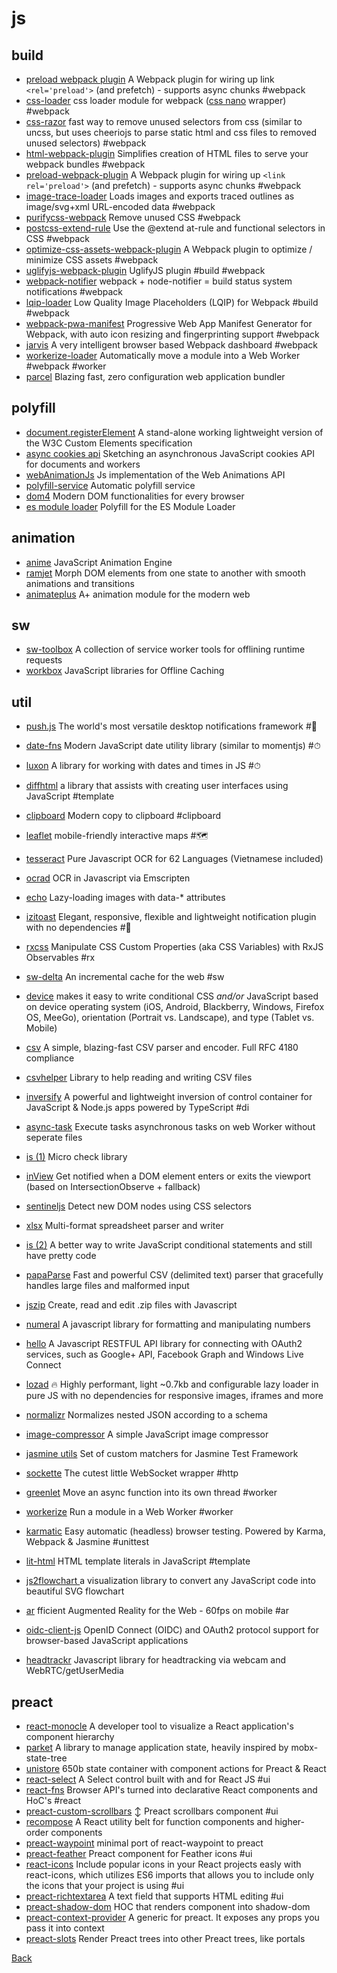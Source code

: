# js

## build
+ [preload webpack plugin](https://github.com/googlechrome/preload-webpack-plugin) A Webpack plugin for wiring up link `<rel='preload'>` (and prefetch) - supports async chunks #webpack
+ [css-loader](https://github.com/webpack-contrib/css-loader) css loader module for webpack ([css nano](http://cssnano.co) wrapper) #webpack
+ [css-razor](https://github.com/tscanlin/css-razor) fast way to remove unused selectors from css (similar to uncss, but uses cheeriojs to parse static html and css files to removed unused selectors) #webpack
+ [html-webpack-plugin](https://github.com/jantimon/html-webpack-plugin) Simplifies creation of HTML files to serve your webpack bundles #webpack
+ [preload-webpack-plugin](https://github.com/GoogleChrome/preload-webpack-plugin) A Webpack plugin for wiring up `<link rel='preload'>` (and prefetch) - supports async chunks #webpack
+ [image-trace-loader](https://github.com/EmilTholin/image-trace-loader) Loads images and exports traced outlines as image/svg+xml URL-encoded data #webpack
+ [purifycss-webpack](https://github.com/webpack-contrib/purifycss-webpack) Remove unused CSS #webpack
+ [postcss-extend-rule](https://github.com/jonathantneal/postcss-extend-rule) Use the @extend at-rule and functional selectors in CSS #webpack
+ [optimize-css-assets-webpack-plugin](https://github.com/NMFR/optimize-css-assets-webpack-plugin) A Webpack plugin to optimize / minimize CSS assets #webpack
+ [uglifyjs-webpack-plugin](https://github.com/webpack-contrib/uglifyjs-webpack-plugin) UglifyJS plugin #build #webpack
+ [webpack-notifier](https://github.com/Turbo87/webpack-notifier) webpack + node-notifier = build status system notifications  #webpack
+ [lqip-loader](https://github.com/zouhir/lqip-loader) Low Quality Image Placeholders (LQIP) for Webpack #build #webpack
+ [webpack-pwa-manifest](https://github.com/arthurbergmz/webpack-pwa-manifest) Progressive Web App Manifest Generator for Webpack, with auto icon resizing and fingerprinting support #webpack
+ [jarvis](https://github.com/zouhir/jarvis) A very intelligent browser based Webpack dashboard #webpack
+ [workerize-loader](https://github.com/developit/workerize-loader) Automatically move a module into a Web Worker #webpack #worker
+ [parcel](https://github.com/parcel-bundler/parcel) Blazing fast, zero configuration web application bundler

## polyfill
+ [document.registerElement](https://github.com/WebReflection/document-register-element) A stand-alone working lightweight version of the W3C Custom Elements specification
+ [async cookies api](https://github.com/WICG/async-cookies-api) Sketching an asynchronous JavaScript cookies API for documents and workers
+ [webAnimationJs](https://github.com/web-animations/web-animations-js) Js implementation of the Web Animations API
+ [polyfill-service](https://github.com/Financial-Times/polyfill-service) Automatic polyfill service
+ [dom4](https://github.com/WebReflection/dom4) Modern DOM functionalities for every browser
+ [es module loader](https://github.com/ModuleLoader/es-module-loader) Polyfill for the ES Module Loader

## animation
+ [anime](https://github.com/juliangarnier/anime/) JavaScript Animation Engine
+ [ramjet](https://github.com/rich-harris/ramjet) Morph DOM elements from one state to another with smooth animations and transitions
+ [animateplus](https://github.com/bendc/animateplus) A+ animation module for the modern web

## sw
+ [sw-toolbox](https://github.com/GoogleChrome/sw-toolbox) A collection of service worker tools for offlining runtime requests
+ [workbox](https://github.com/GoogleChrome/workbox) JavaScript libraries for Offline Caching

## util
+ [push.js](https://github.com/Nickersoft/push.js) The world's most versatile desktop notifications framework #📢
+ [date-fns](https://github.com/date-fns/date-fns) Modern JavaScript date utility library (similar to momentjs) #⏱
+ [luxon](https://github.com/moment/luxon) A library for working with dates and times in JS #⏱
+ [diffhtml](https://github.com/tbranyen/diffhtml) a library that assists with creating user interfaces using JavaScript #template
+ [clipboard](https://github.com/zenorocha/clipboard.js) Modern copy to clipboard #clipboard
+ [leaflet](http://leafletjs.com) mobile-friendly interactive maps #🗺
+ [tesseract](https://github.com/naptha/tesseract.js) Pure Javascript OCR for 62 Languages (Vietnamese included)
+ [ocrad](https://github.com/antimatter15/ocrad.js) OCR in Javascript via Emscripten
+ [echo](https://github.com/toddmotto/echo) Lazy-loading images with data-* attributes
+ [izitoast](http://izitoast.marcelodolce.com) Elegant, responsive, flexible and lightweight notification plugin with no dependencies #📢
+ [rxcss](https://github.com/davidkpiano/rxcss) Manipulate CSS Custom Properties (aka CSS Variables) with RxJS Observables #rx
+ [sw-delta](https://github.com/gmetais/sw-delta) An incremental cache for the web #sw
+ [device](https://github.com/matthewhudson/device.js) makes it easy to write conditional CSS _and/or_ JavaScript based on device operating system (iOS, Android, Blackberry, Windows, Firefox OS, MeeGo), orientation (Portrait vs. Landscape), and type (Tablet vs. Mobile)
+ [csv](https://github.com/knrz/CSV.js) A simple, blazing-fast CSV parser and encoder. Full RFC 4180 compliance
+ [csvhelper](https://github.com/joshclose/csvhelper) Library to help reading and writing CSV files
+ [inversify](https://github.com/inversify/InversifyJS) A powerful and lightweight inversion of control container for JavaScript & Node.js apps powered by TypeScript #di
+ [async-task](https://github.com/gorillatron/async-task) Execute tasks asynchronous tasks on web Worker without seperate files
+ [is (1)](https://github.com/arasatasaygin/is.js) Micro check library
+ [inView](https://github.com/camwiegert/in-view) Get notified when a DOM element enters or exits the viewport (based on IntersectionObserve + fallback)
+ [sentineljs](https://github.com/muicss/sentineljs) Detect new DOM nodes using CSS selectors
+ [xlsx](https://github.com/SheetJS/js-xlsx) Multi-format spreadsheet parser and writer
+ [is (2)](https://github.com/jumpkick-studios/Is) A better way to write JavaScript conditional statements and still have pretty code
+ [papaParse](https://github.com/mholt/PapaParse) Fast and powerful CSV (delimited text) parser that gracefully handles large files and malformed input
+ [jszip](https://github.com/Stuk/jszip) Create, read and edit .zip files with Javascript
+ [numeral](https://github.com/adamwdraper/Numeral-js) A javascript library for formatting and manipulating numbers
+ [hello](https://github.com/MrSwitch/hello.js) A Javascript RESTFUL API library for connecting with OAuth2 services, such as Google+ API, Facebook Graph and Windows Live Connect
+ [lozad](https://github.com/ApoorvSaxena/lozad.js) 🔥 Highly performant, light ~0.7kb and configurable lazy loader in pure JS with no dependencies for responsive images, iframes and more
+ [normalizr](https://github.com/paularmstrong/normalizr) Normalizes nested JSON according to a schema
+ [image-compressor](https://github.com/xkeshi/image-compressor) A simple JavaScript image compressor

+ [jasmine utils](https://github.com/mjeanroy/jasmine-utils) Set of custom matchers for Jasmine Test Framework


+ [sockette](https://github.com/lukeed/sockette) The cutest little WebSocket wrapper #http
+ [greenlet](https://github.com/developit/greenlet) Move an async function into its own thread #worker
+ [workerize](https://github.com/developit/workerize) Run a module in a Web Worker #worker
+ [karmatic](https://github.com/developit/karmatic) Easy automatic (headless) browser testing. Powered by Karma, Webpack & Jasmine #unittest
+ [lit-html](https://github.com/Polymer/lit-html) HTML template literals in JavaScript #template
+ [js2flowchart ](https://github.com/Bogdan-Lyashenko/js-code-to-svg-flowchart) a visualization library to convert any JavaScript code into beautiful SVG flowchart
+ [ar](https://github.com/jeromeetienne/AR.js) fficient Augmented Reality for the Web - 60fps on mobile #ar
+ [oidc-client-js](https://github.com/IdentityModel/oidc-client-js) OpenID Connect (OIDC) and OAuth2 protocol support for browser-based JavaScript applications
+ [headtrackr](https://github.com/auduno/headtrackr) Javascript library for headtracking via webcam and WebRTC/getUserMedia

## preact
+ [react-monocle](https://github.com/team-gryff/react-monocle) A developer tool to visualize a React application's component hierarchy
+ [parket](https://github.com/ForsakenHarmony/parket) A library to manage application state, heavily inspired by mobx-state-tree
+ [unistore](https://github.com/developit/unistore) 650b state container with component actions for Preact & React
+ [react-select](https://github.com/JedWatson/react-select) A Select control built with and for React JS #ui
+ [react-fns](https://github.com/jaredpalmer/react-fns) Browser API's turned into declarative React components and HoC's  #react
+ [preact-custom-scrollbars](https://github.com/lucafalasco/preact-custom-scrollbars) ↕️ Preact scrollbars component #ui
+ [recompose](https://github.com/acdlite/recompose) A React utility belt for function components and higher-order components
+ [preact-waypoint](https://github.com/dzhurley/preact-waypoint) minimal port of react-waypoint to preact
+ [preact-feather](https://github.com/ForsakenHarmony/preact-feather) Preact component for Feather icons #ui
+ [react-icons](http://gorangajic.github.io/react-icons) Include popular icons in your React projects easly with react-icons, which utilizes ES6 imports that allows you to include only the icons that your project is using #ui
+ [preact-richtextarea](https://github.com/developit/preact-richtextarea) A text field that supports HTML editing #ui
+ [preact-shadow-dom](https://github.com/bspaulding/preact-shadow-dom) HOC that renders component into shadow-dom
+ [preact-context-provider](https://github.com/synacor/preact-context-provider) A generic <Provider /> for preact. It exposes any props you pass it into context
+ [preact-slots](https://github.com/developit/preact-slots) Render Preact trees into other Preact trees, like portals


[Back](./)

